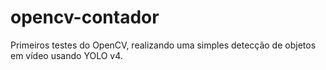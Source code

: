 # opencv-contador
Primeiros testes do OpenCV, realizando uma simples detecção de objetos em vídeo usando YOLO v4.
